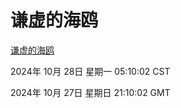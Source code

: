 # 谦虚的海鸥
[谦虚的海鸥](http://219.139.197.74:56308/qxdho/course/base/hotlink/index.php)

2024年 10月 28日 星期一 05:10:02 CST

2024年 10月 27日 星期日 21:10:02 GMT
